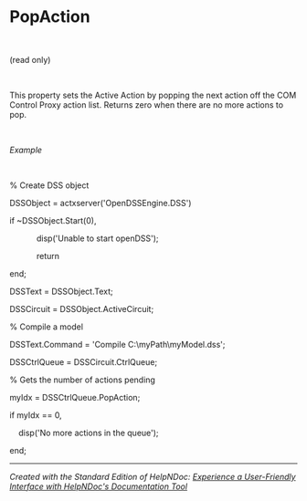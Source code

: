 # PopAction

&nbsp;

(read only)

&nbsp;

This property sets the Active Action by popping the next action off the COM Control Proxy action list. Returns zero when there are no more actions to pop.&nbsp;

&nbsp;

*Example*

&nbsp;

% Create DSS object

DSSObject = actxserver('OpenDSSEngine.DSS')

if ~DSSObject.Start(0),

&nbsp; &nbsp; &nbsp; &nbsp; &nbsp; &nbsp; disp('Unable to start openDSS');

&nbsp; &nbsp; &nbsp; &nbsp; &nbsp; &nbsp; return

end;

DSSText = DSSObject.Text;

DSSCircuit = DSSObject.ActiveCircuit;

% Compile a model &nbsp; &nbsp;

DSSText.Command = 'Compile C:\\myPath\\myModel.dss';

DSSCtrlQueue = DSSCircuit.CtrlQueue;

% Gets the number of actions pending

myIdx = DSSCtrlQueue.PopAction;

if myIdx == 0,

&nbsp; &nbsp; disp('No more actions in the queue');

end;


***
_Created with the Standard Edition of HelpNDoc: [Experience a User-Friendly Interface with HelpNDoc's Documentation Tool](<https://www.helpndoc.com/feature-tour/stunning-user-interface/>)_

